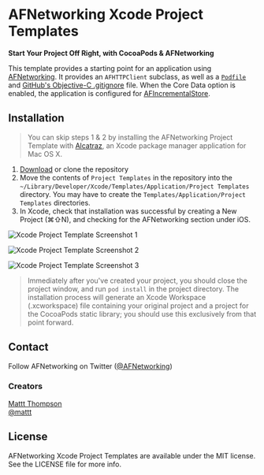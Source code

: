 AFNetworking Xcode Project Templates
====================================

**Start Your Project Off Right, with CocoaPods & AFNetworking**

This template provides a starting point for an application using [AFNetworking](https://github.com/afnetworking/afnetworking). It provides an `AFHTTPClient` subclass, as well as a [`Podfile`](http://cocoapods.org) and [GitHub's Objective-C .gitignore](https://github.com/github/gitignore/blob/master/Objective-C.gitignore) file. When the Core Data option is enabled, the application is configured for [AFIncrementalStore](https://github.com/AFNetworking/AFIncrementalStore).

## Installation

> You can skip steps 1 & 2 by installing the AFNetworking Project Template with [Alcatraz](http://alcatraz.io/), an Xcode package manager application for Mac OS X. 

1. [Download](https://github.com/AFNetworking/Xcode-Project-Templates/zipball/master) or clone the repository
2. Move the contents of `Project Templates` in the repository into the `~/Library/Developer/Xcode/Templates/Application/Project Templates` directory. You may have to create the `Templates/Application/Project Templates` directories.
3. In Xcode, check that installation was successful by creating a New Project (⌘⇧N), and checking for the AFNetworking section under iOS.

![Xcode Project Template Screenshot 1](https://raw.github.com/AFNetworking/Xcode-Project-Templates/screenshots/afnetworking-xcode-template-1.png)

![Xcode Project Template Screenshot 2](https://raw.github.com/AFNetworking/Xcode-Project-Templates/screenshots/afnetworking-xcode-template-2.png)

![Xcode Project Template Screenshot 3](https://raw.github.com/AFNetworking/Xcode-Project-Templates/screenshots/afnetworking-xcode-template-3.png)

> Immediately after you've created your project, you should close the project window, and run `pod install` in the project directory. The installation process will generate an Xcode Workspace (.xcworkspace) file containing your original project and a project for the CocoaPods static library; you should use this exclusively from that point forward.

## Contact

Follow AFNetworking on Twitter ([@AFNetworking](https://twitter.com/AFNetworking))

### Creators

[Mattt Thompson](http://github.com/mattt)  
[@mattt](https://twitter.com/mattt)

## License

AFNetworking Xcode Project Templates are available under the MIT license. See the LICENSE file for more info.
